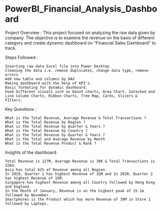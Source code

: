# PowerBI_Financial_Analysis_Dashboard

Project Overview : This project focused on analyzing the raw data given by company. The objective is to examine the revenue on the basis of different category and create dynamic dashboard on "Financial Sales Dashboard" to track.


Steps Followed :

    Inserting raw data Excel file into Power Desktop
    Cleaning the data i.e. remove duplicates, change data type, remove errors
    Add new table and columns by DAX 
    Making dashboard with the help of KPI's.
    Basic formating for dynamic dashboard.
    Used Different visuals such as Donut charts, Area Chart, Satacked and Line Column Charts, Ribbon Charts, Tree Map, Cards, Slicers & 
    FIlters.


Key Questions :

    What is the Total Revenue, Average Revenue & Total Transactions ?
    What is the Total Revenue by Region ?
    What is the Total Revenue by Quarter & Years ?
    What is the Total Revenue by Country ?
    What is the Total Revenue by Quarter & Years ?
    What is the Total and Average Revenue by Month 
    What is the Total Revenue Product & Rank ?


Insights of the dashboard.

    Total Revenue is 127M, Average Revenue is 39K & Total Transactions is 3264.
    Asia has total 62% of Revenue among all Region.
    In 2019, Quarter 1 has highest Revenue of 32M and In 2020, Quarter 2 has highest Revenue of 15M.
    Singapore has highest Revenue among all Country followed by Hong Kong and England.
    In the Month of January, Revenue is on the highest peak of 15.1m followed by November.
    Smartphones is the Product which has more Revenue of 39M in Store 1 followed by Laptops.
    
    

